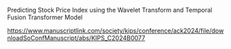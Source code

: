 Predicting Stock Price Index using the Wavelet Transform and Temporal Fusion Transformer Model

https://www.manuscriptlink.com/society/kips/conference/ack2024/file/downloadSoConfManuscript/abs/KIPS_C2024B0077
